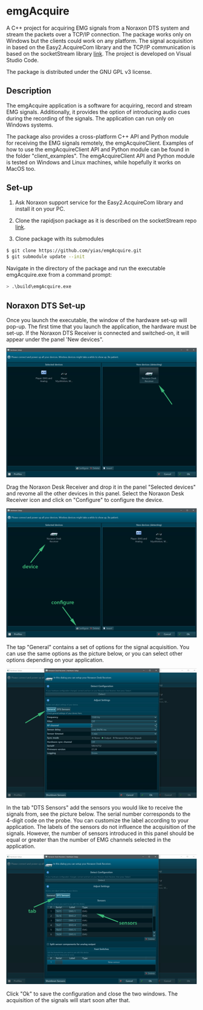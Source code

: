 

# emgAcquire

A C++ project for acquiring EMG signals from a Noraxon DTS system and stream the packets over a TCP/IP connection. The package works only on Windows but the clients could work on any platform. The signal acquisition in based on the Easy2.AcquireCom library and the TCP/IP communication is based on the socketStream library [link](https://github.com/yias/socketStream). The project is developed on Visual Studio Code.

The package is distributed under the GNU GPL v3 license.

## Description

The emgAcquire application is a software for acquiring, record and stream EMG signals. Additionally, it provides the option of introducing audio cues during the recording of the signals. The application can run only on Windows systems.

The package also provides a cross-platform C++ API and Python module for receiving the EMG signals remotely, the emgAcquireClient. Examples of how to use the emgAcquireClient API and Python module can be found in the folder "client_examples". The emgAcquireClient API and Python module is tested on Windows and Linux machines, while hopefully it works on MacOS too.


## Set-up

1) Ask Noraxon support service for the Easy2.AcquireCom library and install it on your PC.

2) Clone the rapidjson package as it is described on the socketStream repo [link](https://github.com/yias/socketStream).

3) Clone package with its submodules

```bash
$ git clone https://github.com/yias/emgAcquire.git
$ git submodule update --init
```

Navigate in the directory of the package and run the executable emgAcquire.exe from a command prompt:

```bash
> .\build\emgAcquire.exe 
```

## Noraxon DTS Set-up

Once you launch the executable, the window of the hardware set-up will pop-up. The first time that you launch the application, the hardware must be set-up. If the Noraxon DTS Receiver is connected and switched-on, it will appear under the panel 'New devices".

![](docs/pics/dts_0.png)

Drag the Noraxon Desk Receiver and drop it in the panel "Selected devices" and revome all the other devices in this panel. Select the Noraxon Desk Receiver icon and click on "Configure" to configure the device. 

![](docs/pics/dts_1.png)

The tap "General" contains a set of options for the signal acquisition. You can use the same options as the picture below, or you can select other options depending on your application. 

![](docs/pics/dts_2.png)

In the tab "DTS Sensors" add the sensors you would like to receive the signals from, see the picture below. The serial number corresponds to the 4-digit code on the probe. You can customize the label according to your application. The labels of the sensors do not influence the acquisition of the signals. However, the number of sensors introduced in this panel should be equal or greater than the number of EMG channels selected in the application. 

![](docs/pics/dts_3.png)

Click "Ok" to save the configuration and close the two windows. The acquisition of the signals will start soon after that.